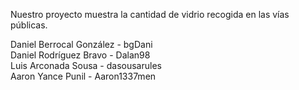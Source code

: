 Nuestro proyecto muestra la cantidad de vidrio recogida en las vías públicas.

Daniel Berrocal González - bgDani   
Daniel Rodríguez Bravo - Dalan98    
Luis Arconada Sousa - dasousarules    
Aaron Yance Punil - Aaron1337men  
